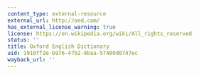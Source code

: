 ```yaml
---
content_type: external-resource
external_url: http://oed.com/
has_external_license_warning: true
license: https://en.wikipedia.org/wiki/All_rights_reserved
status: ''
title: Oxford English Dictionary
uid: 1910ff2e-b976-47b2-8baa-57409d0747ec
wayback_url: ''
---
```

